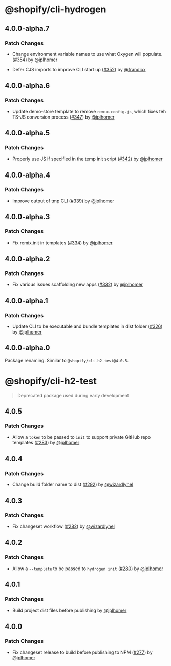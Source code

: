 # @shopify/cli-hydrogen

## 4.0.0-alpha.7

### Patch Changes

- Change environment variable names to use what Oxygen will populate. ([#354](https://github.com/Shopify/h2/pull/354)) by [@jplhomer](https://github.com/jplhomer)

- Defer CJS imports to improve CLI start up ([#352](https://github.com/Shopify/h2/pull/352)) by [@frandiox](https://github.com/frandiox)

## 4.0.0-alpha.6

### Patch Changes

- Update demo-store template to remove `remix.config.js`, which fixes teh TS-JS conversion process ([#347](https://github.com/Shopify/h2/pull/347)) by [@jplhomer](https://github.com/jplhomer)

## 4.0.0-alpha.5

### Patch Changes

- Properly use JS if specified in the temp init script ([#342](https://github.com/Shopify/h2/pull/342)) by [@jplhomer](https://github.com/jplhomer)

## 4.0.0-alpha.4

### Patch Changes

- Improve output of tmp CLI ([#339](https://github.com/Shopify/h2/pull/339)) by [@jplhomer](https://github.com/jplhomer)

## 4.0.0-alpha.3

### Patch Changes

- Fix remix.init in templates ([#334](https://github.com/Shopify/h2/pull/334)) by [@jplhomer](https://github.com/jplhomer)

## 4.0.0-alpha.2

### Patch Changes

- Fix various issues scaffolding new apps ([#332](https://github.com/Shopify/h2/pull/332)) by [@jplhomer](https://github.com/jplhomer)

## 4.0.0-alpha.1

### Patch Changes

- Update CLI to be executable and bundle templates in dist folder ([#326](https://github.com/Shopify/h2/pull/326)) by [@jplhomer](https://github.com/jplhomer)

## 4.0.0-alpha.0

Package renaming. Similar to `@shopify/cli-h2-test@4.0.5`.

# @shopify/cli-h2-test

> Deprecated package used during early development

## 4.0.5

### Patch Changes

- Allow a `token` to be passed to `init` to support private GitHub repo templates ([#283](https://github.com/Shopify/h2/pull/283)) by [@jplhomer](https://github.com/jplhomer)

## 4.0.4

### Patch Changes

- Change build folder name to dist ([#292](https://github.com/Shopify/h2/pull/292)) by [@wizardlyhel](https://github.com/wizardlyhel)

## 4.0.3

### Patch Changes

- Fix changeset workflow ([#282](https://github.com/Shopify/h2/pull/282)) by [@wizardlyhel](https://github.com/wizardlyhel)

## 4.0.2

### Patch Changes

- Allow a `--template` to be passed to `hydrogen init` ([#280](https://github.com/Shopify/h2/pull/280)) by [@jplhomer](https://github.com/jplhomer)

## 4.0.1

### Patch Changes

- Build project dist files before publishing by [@jplhomer](https://github.com/jplhomer)

## 4.0.0

### Patch Changes

- Fix changeset release to build before publishing to NPM ([#277](https://github.com/Shopify/h2/pull/277)) by [@jplhomer](https://github.com/jplhomer)
